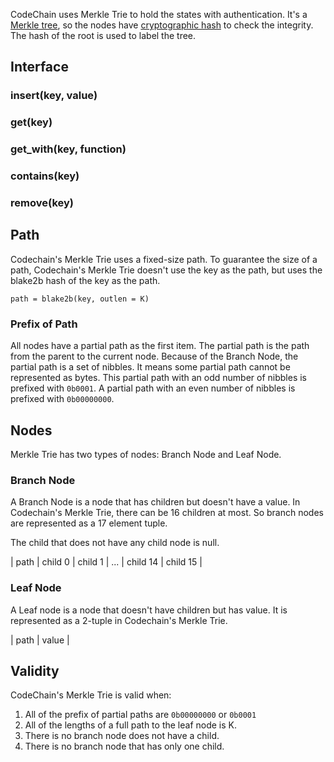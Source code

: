 CodeChain uses Merkle Trie to hold the states with authentication.
It's a [Merkle tree](https://en.wikipedia.org/wiki/Merkle_tree), so the nodes have [cryptographic hash](https://en.wikipedia.org/wiki/Cryptographic_hash_function) to check the integrity. The hash of the root is used to label the tree.

## Interface
### insert(key, value)
### get(key)
### get_with(key, function)
### contains(key)
### remove(key)

## Path
Codechain's Merkle Trie uses a fixed-size path. To guarantee the size of a path, Codechain's Merkle Trie doesn't use the key as the path, but uses the blake2b hash of the key as the path.
```
path = blake2b(key, outlen = K)
```
### Prefix of Path
All nodes have a partial path as the first item. The partial path is the path from the parent to the current node. Because of the Branch Node, the partial path is a set of nibbles. It means some partial path cannot be represented as bytes. This partial path with an odd number of nibbles is prefixed with `0b0001`. A partial path with an even number of nibbles is prefixed with `0b00000000`.

## Nodes
Merkle Trie has two types of nodes: Branch Node and Leaf Node.

### Branch Node
A Branch Node is a node that has children but doesn't have a value. In Codechain's Merkle Trie, there can be 16 children at most. So branch nodes are represented as a 17 element tuple.

The child that does not have any child node is null.

| path | child 0 | child 1 | ... | child 14 | child 15 |

### Leaf Node
A Leaf node is a node that doesn't have children but has value. It is represented as a 2-tuple in Codechain's Merkle Trie.

| path | value |

## Validity
CodeChain's Merkle Trie is valid when:
1. All of the prefix of partial paths are `0b00000000` or `0b0001`
1. All of the lengths of a full path to the leaf node is K.
1. There is no branch node does not have a child.
1. There is no branch node that has only one child.